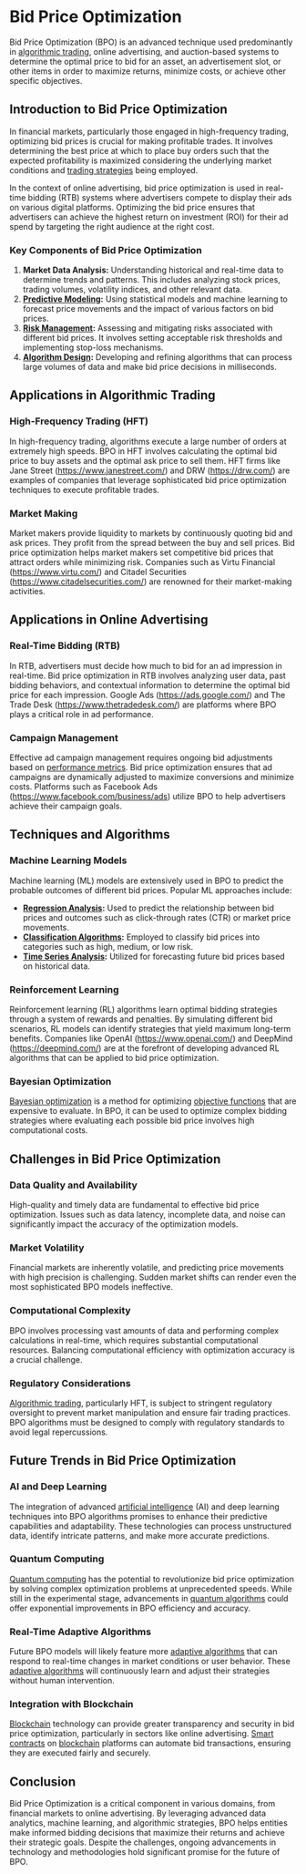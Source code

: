 # Bid Price Optimization

Bid Price Optimization (BPO) is an advanced technique used predominantly in [algorithmic trading](../a/algorithmic_trading.md), online advertising, and auction-based systems to determine the optimal price to bid for an asset, an advertisement slot, or other items in order to maximize returns, minimize costs, or achieve other specific objectives.

## Introduction to Bid Price Optimization

In financial markets, particularly those engaged in high-frequency trading, optimizing bid prices is crucial for making profitable trades. It involves determining the best price at which to place buy orders such that the expected profitability is maximized considering the underlying market conditions and [trading strategies](../t/trading_strategies.md) being employed. 

In the context of online advertising, bid price optimization is used in real-time bidding (RTB) systems where advertisers compete to display their ads on various digital platforms. Optimizing the bid price ensures that advertisers can achieve the highest return on investment (ROI) for their ad spend by targeting the right audience at the right cost.

### Key Components of Bid Price Optimization

1. **Market Data Analysis:** Understanding historical and real-time data to determine trends and patterns. This includes analyzing stock prices, trading volumes, volatility indices, and other relevant data.
2. **[Predictive Modeling](../p/predictive_modeling.md):** Using statistical models and machine learning to forecast price movements and the impact of various factors on bid prices.
3. **[Risk Management](../r/risk_management.md):** Assessing and mitigating risks associated with different bid prices. It involves setting acceptable risk thresholds and implementing stop-loss mechanisms.
4. **[Algorithm Design](../a/algorithm_design.md):** Developing and refining algorithms that can process large volumes of data and make bid price decisions in milliseconds.

## Applications in Algorithmic Trading

### High-Frequency Trading (HFT)

In high-frequency trading, algorithms execute a large number of orders at extremely high speeds. BPO in HFT involves calculating the optimal bid price to buy assets and the optimal ask price to sell them. HFT firms like Jane Street (https://www.janestreet.com/) and DRW (https://drw.com/) are examples of companies that leverage sophisticated bid price optimization techniques to execute profitable trades.

### Market Making

Market makers provide liquidity to markets by continuously quoting bid and ask prices. They profit from the spread between the buy and sell prices. Bid price optimization helps market makers set competitive bid prices that attract orders while minimizing risk. Companies such as Virtu Financial (https://www.virtu.com/) and Citadel Securities (https://www.citadelsecurities.com/) are renowned for their market-making activities.

## Applications in Online Advertising

### Real-Time Bidding (RTB)

In RTB, advertisers must decide how much to bid for an ad impression in real-time. Bid price optimization in RTB involves analyzing user data, past bidding behaviors, and contextual information to determine the optimal bid price for each impression. Google Ads (https://ads.google.com/) and The Trade Desk (https://www.thetradedesk.com/) are platforms where BPO plays a critical role in ad performance.

### Campaign Management

Effective ad campaign management requires ongoing bid adjustments based on [performance metrics](../p/performance_metrics.md). Bid price optimization ensures that ad campaigns are dynamically adjusted to maximize conversions and minimize costs. Platforms such as Facebook Ads (https://www.facebook.com/business/ads) utilize BPO to help advertisers achieve their campaign goals.

## Techniques and Algorithms

### Machine Learning Models

Machine learning (ML) models are extensively used in BPO to predict the probable outcomes of different bid prices. Popular ML approaches include:

- **[Regression Analysis](../r/regression_analysis.md):** Used to predict the relationship between bid prices and outcomes such as click-through rates (CTR) or market price movements.
- **[Classification Algorithms](../c/classification_algorithms.md):** Employed to classify bid prices into categories such as high, medium, or low risk.
- **[Time Series Analysis](../t/time_series_analysis.md):** Utilized for forecasting future bid prices based on historical data.

### Reinforcement Learning

Reinforcement learning (RL) algorithms learn optimal bidding strategies through a system of rewards and penalties. By simulating different bid scenarios, RL models can identify strategies that yield maximum long-term benefits. Companies like OpenAI (https://www.openai.com/) and DeepMind (https://deepmind.com/) are at the forefront of developing advanced RL algorithms that can be applied to bid price optimization.

### Bayesian Optimization

[Bayesian optimization](../b/bayesian_optimization.md) is a method for optimizing [objective functions](../o/objective_functions_in_trading.md) that are expensive to evaluate. In BPO, it can be used to optimize complex bidding strategies where evaluating each possible bid price involves high computational costs.

## Challenges in Bid Price Optimization

### Data Quality and Availability

High-quality and timely data are fundamental to effective bid price optimization. Issues such as data latency, incomplete data, and noise can significantly impact the accuracy of the optimization models.

### Market Volatility

Financial markets are inherently volatile, and predicting price movements with high precision is challenging. Sudden market shifts can render even the most sophisticated BPO models ineffective.

### Computational Complexity

BPO involves processing vast amounts of data and performing complex calculations in real-time, which requires substantial computational resources. Balancing computational efficiency with optimization accuracy is a crucial challenge.

### Regulatory Considerations

[Algorithmic trading](../a/algorithmic_trading.md), particularly HFT, is subject to stringent regulatory oversight to prevent market manipulation and ensure fair trading practices. BPO algorithms must be designed to comply with regulatory standards to avoid legal repercussions.

## Future Trends in Bid Price Optimization

### AI and Deep Learning

The integration of advanced [artificial intelligence](../a/artificial_intelligence_in_trading.md) (AI) and deep learning techniques into BPO algorithms promises to enhance their predictive capabilities and adaptability. These technologies can process unstructured data, identify intricate patterns, and make more accurate predictions.

### Quantum Computing

[Quantum computing](../q/quantum_computing_in_trading.md) has the potential to revolutionize bid price optimization by solving complex optimization problems at unprecedented speeds. While still in the experimental stage, advancements in [quantum algorithms](../q/quantum_algorithms_in_trading.md) could offer exponential improvements in BPO efficiency and accuracy.

### Real-Time Adaptive Algorithms

Future BPO models will likely feature more [adaptive algorithms](../a/adaptive_algorithms.md) that can respond to real-time changes in market conditions or user behavior. These [adaptive algorithms](../a/adaptive_algorithms.md) will continuously learn and adjust their strategies without human intervention.

### Integration with Blockchain

[Blockchain](../b/blockchain_in_trading.md) technology can provide greater transparency and security in bid price optimization, particularly in sectors like online advertising. [Smart contracts](../s/smart_contracts_in_trading.md) on [blockchain](../b/blockchain_in_trading.md) platforms can automate bid transactions, ensuring they are executed fairly and securely.

## Conclusion

Bid Price Optimization is a critical component in various domains, from financial markets to online advertising. By leveraging advanced data analytics, machine learning, and algorithmic strategies, BPO helps entities make informed bidding decisions that maximize their returns and achieve their strategic goals. Despite the challenges, ongoing advancements in technology and methodologies hold significant promise for the future of BPO.